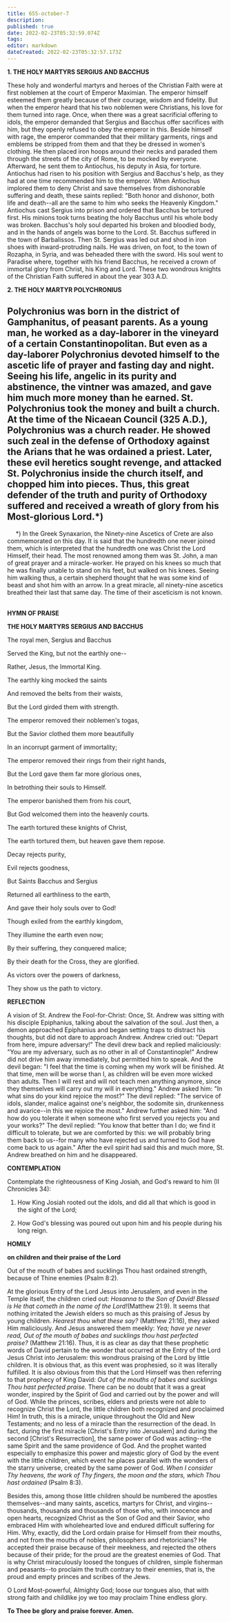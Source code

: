 ```yaml
---
title: 655-october-7
description: 
published: true
date: 2022-02-23T05:32:59.074Z
tags: 
editor: markdown
dateCreated: 2022-02-23T05:32:57.173Z
---
```



**1. THE HOLY MARTYRS SERGIUS AND BACCHUS**

These holy and wonderful martyrs and heroes of the Christian Faith were at first noblemen at the court of Emperor Maximian. The emperor himself esteemed them greatly because of their courage, wisdom and fidelity. But when the emperor heard that his two noblemen were Christians, his love for them turned into rage. Once, when there was a great sacrificial offering to idols, the emperor demanded that Sergius and Bacchus offer sacrifices with him, but they openly refused to obey the emperor in this. Beside himself with rage, the emperor commanded that their military garments, rings and emblems be stripped from them and that they be dressed in women's clothing. He then placed iron hoops around their necks and paraded them through the streets of the city of Rome, to be mocked by everyone. Afterward, he sent them to Antiochus, his deputy in Asia, for torture. Antiochus had risen to his position with Sergius and Bacchus's help, as they had at one time recommended him to the emperor. When Antiochus implored them to deny Christ and save themselves from dishonorable suffering and death, these saints replied: "Both honor and dishonor, both life and death--all are the same to him who seeks the Heavenly Kingdom." Antiochus cast Sergius into prison and ordered that Bacchus be tortured first. His minions took turns beating the holy Bacchus until his whole body was broken. Bacchus's holy soul departed his broken and bloodied body, and in the hands of angels was borne to the Lord. St. Bacchus suffered in the town of Barbalissos. Then St. Sergius was led out and shod in iron shoes with inward-protruding nails. He was driven, on foot, to the town of Rozapha, in Syria, and was beheaded there with the sword. His soul went to Paradise where, together with his friend Bacchus, he received a crown of immortal glory from Christ, his King and Lord. These two wondrous knights of the Christian Faith suffered in about the year 303 A.D.

**2. THE HOLY MARTYR POLYCHRONIUS**

Polychronius was born in the district of Gamphanitus, of peasant parents. As a young man, he worked as a day-laborer in the vineyard of a certain Constantinopolitan. But even as a day-laborer Polychronius devoted himself to the ascetic life of prayer and fasting day and night. Seeing his life, angelic in its purity and abstinence, the vintner was amazed, and gave him much more money than he earned. St. Polychronius took the money and built a church. At the time of the Nicaean Council (325 A.D.), Polychronius was a church reader. He showed such zeal in the defense of Orthodoxy against the Arians that he was ordained a priest. Later, these evil heretics sought revenge, and attacked St. Polychronius inside the church itself, and chopped him into pieces. Thus, this great defender of the truth and purity of Orthodoxy suffered and received a wreath of glory from his Most-glorious Lord.*)
--------------------
     *) In the Greek Synaxarion, the Ninety-nine Ascetics of Crete are also commemorated on this day. It is said that the hundredth one never joined them, which is interpreted that the hundredth one was Christ the Lord Himself, their head. The most renowned among them was St. John, a man of great prayer and a miracle-worker. He prayed on his knees so much that he was finally unable to stand on his feet, but walked on his knees. Seeing him walking thus, a certain shepherd thought that he was some kind of beast and shot him with an arrow. In a great miracle, all ninety-nine ascetics breathed their last that same day. The time of their asceticism is not known.   



**HYMN OF PRAISE**

**THE HOLY MARTYRS SERGIUS AND BACCHUS**

The royal men, Sergius and Bacchus 


Served the King, but not the earthly one-- 


Rather, Jesus, the Immortal King. 


The earthly king mocked the saints 


And removed the belts from their waists, 


But the Lord girded them with strength. 


The emperor removed their noblemen's togas, 


But the Savior clothed them more beautifully 


In an incorrupt garment of immortality; 


The emperor removed their rings from their right hands, 


But the Lord gave them far more glorious ones, 


In betrothing their souls to Himself. 


The emperor banished them from his court, 


But God welcomed them into the heavenly courts. 


The earth tortured these knights of Christ, 


The earth tortured them, but heaven gave them repose. 


Decay rejects purity, 


Evil rejects goodness, 


But Saints Bacchus and Sergius 


Returned all earthliness to the earth, 


And gave their holy souls over to God! 


Though exiled from the earthly kingdom, 


They illumine the earth even now; 


By their suffering, they conquered malice; 


By their death for the Cross, they are glorified. 


As victors over the powers of darkness, 


They show us the path to victory.


**REFLECTION**

A vision of St. Andrew the Fool-for-Christ: Once, St. Andrew was sitting with his disciple Epiphanius, talking about the salvation of the soul. Just then, a demon approached Epiphanius and began setting traps to distract his thoughts, but did not dare to approach Andrew. Andrew cried out: "Depart from here, impure adversary!" The devil drew back and replied maliciously: "You are my adversary, such as no other in all of Constantinople!" Andrew did not drive him away immediately, but permitted him to speak. And the devil began: "I feel that the time is coming when my work will be finished. At that time, men will be worse than I, as children will be even more wicked than adults. Then I will rest and will not teach men anything anymore, since they themselves will carry out my will in everything." Andrew asked him: "In what sins do your kind rejoice the most?" The devil replied: "The service of idols, slander, malice against one's neighbor, the sodomite sin, drunkenness and avarice--in this we rejoice the most." Andrew further asked him: "And how do you tolerate it when someone who first served you rejects you and your works?" The devil replied: "You know that better than I do; we find it difficult to tolerate, but we are comforted by this: we will probably bring them back to us--for many who have rejected us and turned to God have come back to us again." After the evil spirit had said this and much more, St. Andrew breathed on him and he disappeared.



**CONTEMPLATION**

Contemplate the righteousness of King Josiah, and God's reward to him (II Chronicles 34):

1.  How King Josiah rooted out the idols, and did all that which is good in the sight of the Lord;

1.  How God's blessing was poured out upon him and his people during his long reign.



**HOMILY**

**on children and their praise of the Lord**

Out of the mouth of babes and sucklings Thou hast ordained strength, because of Thine enemies (Psalm 8:2).

At the glorious Entry of the Lord Jesus into Jerusalem, and even in the Temple itself, the children cried out: *Hosanna to the Son of David! Blessed is He that cometh in the name of the Lord!*(Matthew 21:9). It seems that nothing irritated the Jewish elders so much as this praising of Jesus by young children. *Hearest thou what these say?* (Matthew 21:16), they asked Him maliciously. And Jesus answered them meekly: *Yea; have ye never read, Out of the mouth of babes and sucklings thou hast perfected praise?* (Matthew 21:16). Thus, it is as clear as day that these prophetic words of David pertain to the wonder that occurred at the Entry of the Lord Jesus Christ into Jerusalem: this wondrous praising of the Lord by little children. It is obvious that, as this event was prophesied, so it was literally fulfilled. It is also obvious from this that the Lord Himself was then referring to that prophecy of King David: *Out of the mouths of babes and sucklings Thou hast perfected praise.* There can be no doubt that it was a great wonder, inspired by the Spirit of God and carried out by the power and will of God. While the princes, scribes, elders and priests were not able to recognize Christ the Lord, the little children both recognized and proclaimed Him! In truth, this is a miracle, unique throughout the Old and New Testaments; and no less of a miracle than the resurrection of the dead. In fact, during the first miracle [Christ's Entry into Jerusalem] and during the second [Christ's Resurrection], the same power of God was acting--the same Spirit and the same providence of God. And the prophet wanted especially to emphasize this power and majestic glory of God by the event with the little children, which event he places parallel with the wonders of the starry universe, created by the same power of God. *When I consider Thy heavens, the work of Thy fingers, the moon and the stars, which Thou hast ordained* (Psalm 8:3).

Besides this, among those little children should be numbered the apostles themselves--and many saints, ascetics, martyrs for Christ, and virgins--thousands, thousands and thousands of those who, with innocence and open hearts, recognized Christ as the Son of God and their Savior, who embraced Him with wholehearted love and endured difficult suffering for Him. Why, exactly, did the Lord ordain praise for Himself from their mouths, and not from the mouths of nobles, philosophers and rhetoricians? He accepted their praise because of their meekness, and rejected the others because of their pride; for the proud are the greatest enemies of God. That is why Christ miraculously loosed the tongues of children, simple fisherman and peasants--to proclaim the truth contrary to their enemies, that is, the proud and empty princes and scribes of the Jews.

O Lord Most-powerful, Almighty God; loose our tongues also, that with strong faith and childlike joy we too may proclaim Thine endless glory.

**To Thee be glory and praise forever. Amen.**
